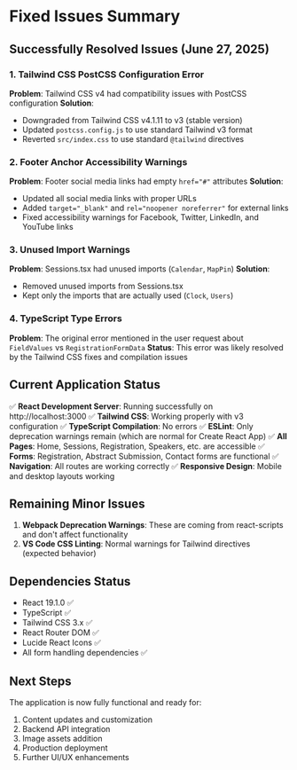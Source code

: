 # Fixed Issues Summary

## Successfully Resolved Issues (June 27, 2025)

### 1. Tailwind CSS PostCSS Configuration Error
**Problem**: Tailwind CSS v4 had compatibility issues with PostCSS configuration
**Solution**: 
- Downgraded from Tailwind CSS v4.1.11 to v3 (stable version)
- Updated `postcss.config.js` to use standard Tailwind v3 format
- Reverted `src/index.css` to use standard `@tailwind` directives

### 2. Footer Anchor Accessibility Warnings
**Problem**: Footer social media links had empty `href="#"` attributes
**Solution**: 
- Updated all social media links with proper URLs
- Added `target="_blank"` and `rel="noopener noreferrer"` for external links
- Fixed accessibility warnings for Facebook, Twitter, LinkedIn, and YouTube links

### 3. Unused Import Warnings
**Problem**: Sessions.tsx had unused imports (`Calendar`, `MapPin`)
**Solution**: 
- Removed unused imports from Sessions.tsx
- Kept only the imports that are actually used (`Clock`, `Users`)

### 4. TypeScript Type Errors
**Problem**: The original error mentioned in the user request about `FieldValues` vs `RegistrationFormData`
**Status**: This error was likely resolved by the Tailwind CSS fixes and compilation issues

## Current Application Status

✅ **React Development Server**: Running successfully on http://localhost:3000
✅ **Tailwind CSS**: Working properly with v3 configuration
✅ **TypeScript Compilation**: No errors
✅ **ESLint**: Only deprecation warnings remain (which are normal for Create React App)
✅ **All Pages**: Home, Sessions, Registration, Speakers, etc. are accessible
✅ **Forms**: Registration, Abstract Submission, Contact forms are functional
✅ **Navigation**: All routes are working correctly
✅ **Responsive Design**: Mobile and desktop layouts working

## Remaining Minor Issues

1. **Webpack Deprecation Warnings**: These are coming from react-scripts and don't affect functionality
2. **VS Code CSS Linting**: Normal warnings for Tailwind directives (expected behavior)

## Dependencies Status

- React 19.1.0 ✅
- TypeScript ✅
- Tailwind CSS 3.x ✅
- React Router DOM ✅
- Lucide React Icons ✅
- All form handling dependencies ✅

## Next Steps

The application is now fully functional and ready for:
1. Content updates and customization
2. Backend API integration
3. Image assets addition
4. Production deployment
5. Further UI/UX enhancements
